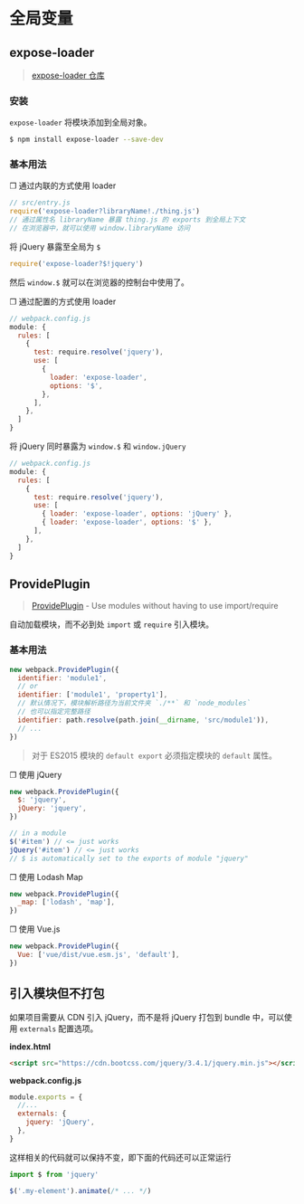 # 全局变量

## expose-loader

> [expose-loader 仓库](https://github.com/webpack-contrib/expose-loader)

### 安装

`expose-loader` 将模块添加到全局对象。

```sh
$ npm install expose-loader --save-dev
```

### 基本用法

❐ 通过内联的方式使用 loader

```js
// src/entry.js
require('expose-loader?libraryName!./thing.js')
// 通过属性名 libraryName 暴露 thing.js 的 exports 到全局上下文
// 在浏览器中，就可以使用 window.libraryName 访问
```

将 jQuery 暴露至全局为 `$`

```js
require('expose-loader?$!jquery')
```

然后 `window.$` 就可以在浏览器的控制台中使用了。

❐ 通过配置的方式使用 loader

```js
// webpack.config.js
module: {
  rules: [
    {
      test: require.resolve('jquery'),
      use: [
        {
          loader: 'expose-loader',
          options: '$',
        },
      ],
    },
  ]
}
```

将 jQuery 同时暴露为 `window.$` 和 `window.jQuery`

```js
// webpack.config.js
module: {
  rules: [
    {
      test: require.resolve('jquery'),
      use: [
        { loader: 'expose-loader', options: 'jQuery' },
        { loader: 'expose-loader', options: '$' },
      ],
    },
  ]
}
```

## ProvidePlugin

> [ProvidePlugin](https://webpack.js.org/plugins/provide-plugin/) - Use modules without having to use import/require

自动加载模块，而不必到处 `import` 或 `require` 引入模块。

### 基本用法

```js
new webpack.ProvidePlugin({
  identifier: 'module1',
  // or
  identifier: ['module1', 'property1'],
  // 默认情况下，模块解析路径为当前文件夹 `./**` 和 `node_modules`
  // 也可以指定完整路径
  identifier: path.resolve(path.join(__dirname, 'src/module1')),
  // ...
})
```

> 对于 ES2015 模块的 `default export` 必须指定模块的 `default` 属性。

❐ 使用 jQuery

```js
new webpack.ProvidePlugin({
  $: 'jquery',
  jQuery: 'jquery',
})
```

```js
// in a module
$('#item') // <= just works
jQuery('#item') // <= just works
// $ is automatically set to the exports of module "jquery"
```

❐ 使用 Lodash Map

```js
new webpack.ProvidePlugin({
  _map: ['lodash', 'map'],
})
```

❐ 使用 Vue.js

```js
new webpack.ProvidePlugin({
  Vue: ['vue/dist/vue.esm.js', 'default'],
})
```

## 引入模块但不打包

如果项目需要从 CDN 引入 jQuery，而不是将 jQuery 打包到 bundle 中，可以使用 `externals` 配置选项。

**index.html**

```html
<script src="https://cdn.bootcss.com/jquery/3.4.1/jquery.min.js"></script>
```

**webpack.config.js**

```js
module.exports = {
  //...
  externals: {
    jquery: 'jQuery',
  },
}
```

这样相关的代码就可以保持不变，即下面的代码还可以正常运行

```js
import $ from 'jquery'

$('.my-element').animate(/* ... */)
```
